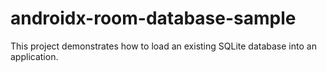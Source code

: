 # androidx-room-database-sample
This project demonstrates how to load an existing SQLite database into an application.
